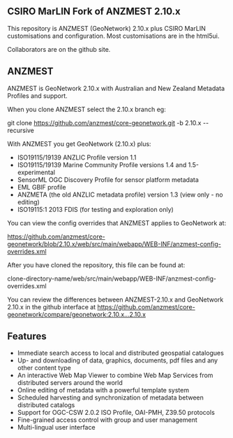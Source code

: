 CSIRO MarLIN Fork of ANZMEST 2.10.x
-----------------------------------

This repository is ANZMEST (GeoNetwork) 2.10.x plus CSIRO MarLIN customisations and configuration. Most customisations are in the html5ui.

Collaborators are on the github site.

ANZMEST
-------

ANZMEST is GeoNetwork 2.10.x with Australian and New Zealand Metadata Profiles and support.

When you clone ANZMEST select the 2.10.x branch eg:

git clone https://github.com/anzmest/core-geonetwork.git -b 2.10.x --recursive

With ANZMEST you get GeoNetwork (2.10.x) plus:

* ISO19115/19139 ANZLIC Profile version 1.1
* ISO19115/19139 Marine Community Profile versions 1.4 and 1.5-experimental
* SensorML OGC Discovery Profile for sensor platform metadata
* EML GBIF profile
* ANZMETA (the old ANZLIC metadata profile) version 1.3 (view only - no editing)
* ISO19115:1 2013 FDIS (for testing and exploration only)

You can view the config overrides that ANZMEST applies to GeoNetwork at:

https://github.com/anzmest/core-geonetwork/blob/2.10.x/web/src/main/webapp/WEB-INF/anzmest-config-overrides.xml

After you have cloned the repository, this file can be found at:

clone-directory-name/web/src/main/webapp/WEB-INF/anzmest-config-overrides.xml

You can review the differences between ANZMEST-2.10.x and GeoNetwork 2.10.x 
in the github interface at https://github.com/anzmest/core-geonetwork/compare/geonetwork:2.10.x...2.10.x

Features
--------

* Immediate search access to local and distributed geospatial catalogues
* Up- and downloading of data, graphics, documents, pdf files and any other content type
* An interactive Web Map Viewer to combine Web Map Services from distributed servers around the world
* Online editing of metadata with a powerful template system
* Scheduled harvesting and synchronization of metadata between distributed catalogs
* Support for OGC-CSW 2.0.2 ISO Profile, OAI-PMH, Z39.50 protocols
* Fine-grained access control with group and user management
* Multi-lingual user interface
